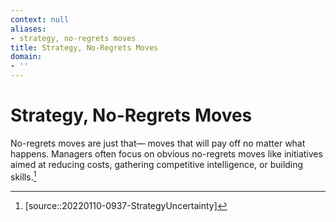 ```yaml
---
context: null
aliases:
- strategy, no-regrets moves
title: Strategy, No-Regrets Moves
domain:
- ''
---
```


# Strategy, No-Regrets Moves

No-regrets moves are just that— moves that will pay off no matter what happens. Managers often focus on obvious no-regrets moves like initiatives aimed at reducing costs, gathering competitive intelligence, or building skills.[^1]

[^1]: [source::20220110-0937-StrategyUncertainty]
